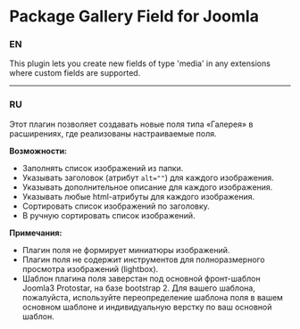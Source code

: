 # Package Gallery Field for Joomla

### EN

This plugin lets you create new fields of type 'media' in any extensions where custom fields are supported.

---

### RU

Этот плагин позволяет создавать новые поля типа «Галерея» в расширениях, где реализованы настраиваемые поля.

**Возможности:**

- Заполнять список изображений из папки.
- Указывать заголовок (атрибут `alt=""`) для каждого изображения.
- Указывать дополнительное описание для каждого изображения.
- Указывать любые html-атрибуты для каждого изображения.
- Сортировать список изображений по заголовку.
- В ручную сортировать список изображений.

**Примечания:**

- Плагин поля не формирует миниатюры изображений.
- Плагин поля не содержит инструментов для полноразмерного просмотра изображений (lightbox).
- Шаблон плагина поля заверстан под основной фронт-шаблон Joomla3 Protostar, на базе bootstrap 2. Для вашего шаблона, пожалуйста, используйте переопределение шаблона поля в вашем основном шаблоне и индивидуальную верстку по ваш основной шаблон.
